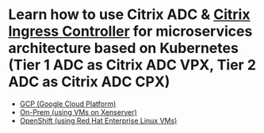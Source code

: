 
# Learn how to use Citrix ADC & [Citrix Ingress Controller](https://github.com/citrix/citrix-k8s-ingress-controller) for microservices architecture based on Kubernetes (Tier 1 ADC as Citrix ADC VPX, Tier 2 ADC as Citrix ADC CPX)

* [GCP (Google Cloud Platform)](https://github.com/citrix/example-cpx-vpx-for-kubernetes-2-tier-microservices/edit/master/gcp)
* [On-Prem (using VMs on Xenserver)](https://github.com/citrix/example-cpx-vpx-for-kubernetes-2-tier-microservices/edit/master/on-prem)
* [OpenShift (using Red Hat Enterprise Linux VMs)](https://github.com/citrix/example-cpx-vpx-for-kubernetes-2-tier-microservices/tree/master/openshift)
